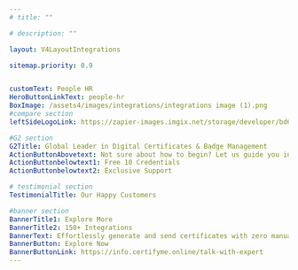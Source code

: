 ```yaml
---
# title: ""

# description: ""

layout: V4LayoutIntegrations

sitemap.priority: 0.9


customText: People HR
HeroButtonLinkText: people-hr
BoxImage: /assets4/images/integrations/integrations image (1).png
#compare section
leftSideLogoLink: https://zapier-images.imgix.net/storage/developer/bd67e7b4f52d0705059866c42546e353.png?auto=format&ixlib=react-9.8.0&fit=crop&q=50&w=60&h=60&dpr=1

#G2 section
G2Title: Global Leader in Digital Certificates & Badge Management
ActionButtonAbovetext: Not sure about how to begin? Let us guide you in the right direction!
ActionButtonbelowtext1: Free 10 Credentials
ActionButtonbelowtext2: Exclusive Support

# testimonial section
TestimonialTitle: Our Happy Customers   

#banner section
BannerTitle1: Explore More
BannerTitle2: 150+ Integrations
BannerText: Effortlessly generate and send certificates with zero manual intervention using the most advanced digital credential management software of 2023.
BannerButton: Explore Now
BannerButtonLink: https://info.certifyme.online/talk-with-expert
---
```


